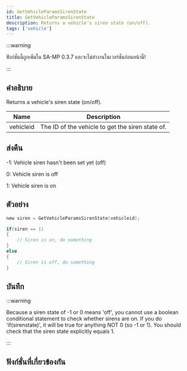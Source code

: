 ```yaml
---
id: GetVehicleParamsSirenState
title: GetVehicleParamsSirenState
description: Returns a vehicle's siren state (on/off).
tags: ['vehicle']
---
```


:::warning

ฟังก์ชั่นนี้ถูกเพิ่มใน SA-MP 0.3.7 และจะไม่ทำงานในเวอร์ชั่นก่อนหน้านี้!

:::

## คำอธิบาย

Returns a vehicle's siren state (on/off).


| Name | Description |
|------|-------------|
|vehicleid | The ID of the vehicle to get the siren state of.|


## ส่งคืน

 -1: Vehicle siren hasn't been set yet (off)

 0: Vehicle siren is off

 1: Vehicle siren is on


## ตัวอย่าง


```c
new siren = GetVehicleParamsSirenState(vehicleid);

if(siren == 1)
{
    // Siren is on, do something
}
else
{
    // Siren is off, do something
}
```


## บันทึก

:::warning

Because a siren state of -1 or 0 means 'off', you cannot use a boolean conditional statement to check whether sirens are on. If you do 'if(sirenstate)', it will be true for anything NOT 0 (so -1 or 1). You should check that the siren state explicitly equals 1.

:::


## ฟังก์ชั่นที่เกี่ยวข้องกัน


